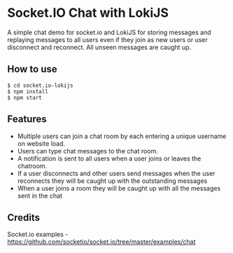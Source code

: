 
# Socket.IO Chat with LokiJS

A simple chat demo for socket.io and LokiJS for storing messages and replaying messages to all users even if they join as new users or user disconnect and reconnect. 
All unseen messages are caught up.

## How to use

```
$ cd socket.io-lokijs
$ npm install
$ npm start
```


## Features

- Multiple users can join a chat room by each entering a unique username
on website load.
- Users can type chat messages to the chat room.
- A notification is sent to all users when a user joins or leaves
the chatroom.
- If a user disconnects and other users send messages when the user reconnects they will be caught up with the outstanding messages
- When a user joins a room they will be caught up with all the messages sent in the chat 

## Credits
Socket.io examples - https://github.com/socketio/socket.io/tree/master/examples/chat